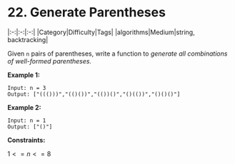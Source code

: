 # 22. Generate Parentheses

|:-:|:-:|:-:|
|Category|Difficulty|Tags|
|algorithms|Medium|string, backtracking|

Given `n` pairs of parentheses, write a function to *generate all combinations of well-formed parentheses.*

 

**Example 1:**

``` text
Input: n = 3
Output: ["((()))","(()())","(())()","()(())","()()()"]
```

**Example 2:**

``` text
Input: n = 1
Output: ["()"]
```

**Constraints:**

$1 <= n <= 8$